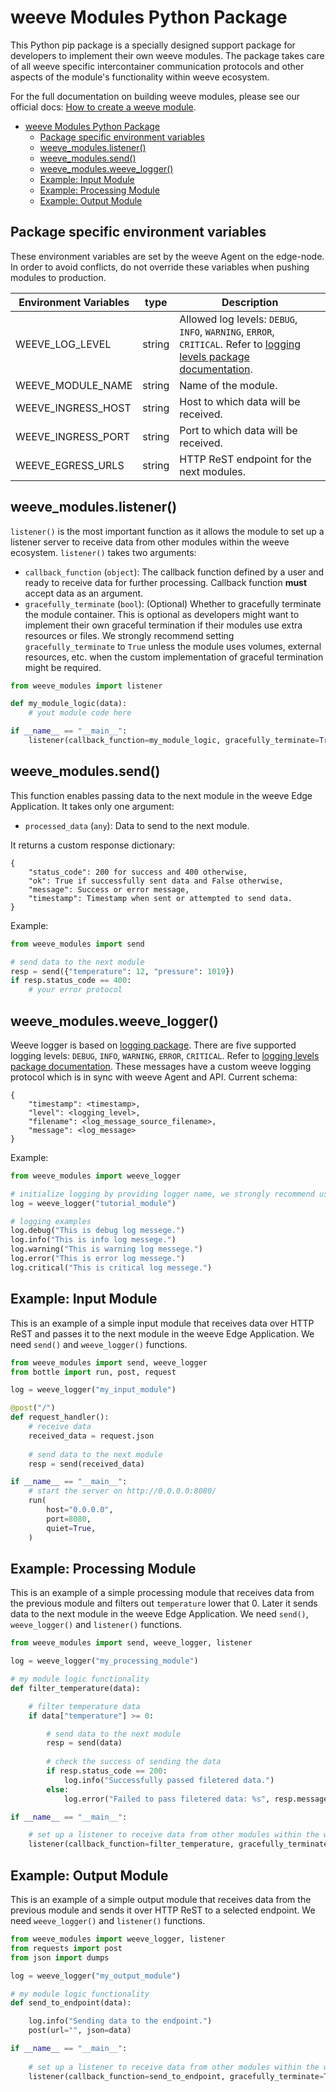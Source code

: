 # weeve Modules Python Package

This Python pip package is a specially designed support package for developers to implement their own weeve modules.
The package takes care of all weeve specific intercontainer communication protocols and other aspects of the module's functionality within weeve ecosystem.

For the full documentation on building weeve modules, please see our official docs: [How to create a weeve module](https://docs.weeve.engineering/guides/how-to-create-a-weeve-module).

- [weeve Modules Python Package](#weeve-modules-python-package)
  - [Package specific environment variables](#package-specific-environment-variables)
  - [weeve\_modules.listener()](#weeve_moduleslistener)
  - [weeve\_modules.send()](#weeve_modulessend)
  - [weeve\_modules.weeve\_logger()](#weeve_modulesweeve_logger)
  - [Example: Input Module](#example-input-module)
  - [Example: Processing Module](#example-processing-module)
  - [Example: Output Module](#example-output-module)

## Package specific environment variables

These environment variables are set by the weeve Agent on the edge-node. In order to avoid conflicts, do not override these variables when pushing modules to production.

| Environment Variables | type   | Description                                                                                                                                                                 |
| --------------------- | ------ | --------------------------------------------------------------------------------------------------------------------------------------------------------------------------- |
| WEEVE_LOG_LEVEL       | string | Allowed log levels: `DEBUG`, `INFO`, `WARNING`, `ERROR`, `CRITICAL`. Refer to [logging levels package documentation](https://docs.python.org/3/library/logging.html#levels). |
| WEEVE_MODULE_NAME     | string | Name of the module.                                                                                                                                                         |
| WEEVE_INGRESS_HOST    | string | Host to which data will be received.                                                                                                                                        |
| WEEVE_INGRESS_PORT    | string | Port to which data will be received.                                                                                                                                        |
| WEEVE_EGRESS_URLS     | string | HTTP ReST endpoint for the next modules.                                                                                                                                    |


## weeve_modules.listener()

`listener()` is the most important function as it allows the module to set up a listener server to receive data from other modules within the weeve ecosystem. `listener()` takes two arguments:

* `callback_function` (`object`): The callback function defined by a user and ready to receive data for further processing. Callback function **must** accept data as an argument.
* `gracefully_terminate` (`bool`): (Optional) Whether to gracefully terminate the module container. This is optional as developers might want to implement their own graceful termination if their modules use extra resources or files. We strongly recommend setting `gracefully_terminate` to `True` unless the module uses volumes, external resources, etc. when the custom implementation of graceful termination might be required.

```python
from weeve_modules import listener

def my_module_logic(data):
    # yout module code here

if __name__ == "__main__":
    listener(callback_function=my_module_logic, gracefully_terminate=True)
```

## weeve_modules.send()

This function enables passing data to the next module in the weeve Edge Application. It takes only one argument:

* `processed_data` (`any`): Data to send to the next module.

It returns a custom response dictionary:

```text
{
    "status_code": 200 for success and 400 otherwise, 
    "ok": True if successfully sent data and False otherwise,
    "message": Success or error message,
    "timestamp": Timestamp when sent or attempted to send data.
}
```

Example:

```python
from weeve_modules import send

# send data to the next module
resp = send({"temperature": 12, "pressure": 1019})
if resp.status_code == 400:
    # your error protocol
```

## weeve_modules.weeve_logger()

Weeve logger is based on [logging package](https://docs.python.org/3/library/logging.html#). There are five supported logging levels: `DEBUG`, `INFO`, `WARNING`, `ERROR`, `CRITICAL`. Refer to [logging levels package documentation](https://docs.python.org/3/library/logging.html#levels). These messages have a custom weeve logging protocol which is in sync with weeve Agent and API. Current schema:

```text
{
    "timestamp": <timestamp>,
    "level": <logging_level>,
    "filename": <log_message_source_filename>,
    "message": <log_message>
}
```

Example:

```python
from weeve_modules import weeve_logger

# initialize logging by providing logger name, we strongly recommend using the filename
log = weeve_logger("tutorial_module")

# logging examples
log.debug("This is debug log messege.")
log.info("This is info log messege.")
log.warning("This is warning log messege.")
log.error("This is error log messege.")
log.critical("This is critical log messege.")
```

## Example: Input Module

This is an example of a simple input module that receives data over HTTP ReST and passes it to the next module in the weeve Edge Application.
We need `send()` and `weeve_logger()` functions.

```python
from weeve_modules import send, weeve_logger
from bottle import run, post, request

log = weeve_logger("my_input_module")

@post("/")
def request_handler():
    # receive data
    received_data = request.json
    
    # send data to the next module
    resp = send(received_data)

if __name__ == "__main__":
    # start the server on http://0.0.0.0:8080/
    run(
        host="0.0.0.0",
        port=8080,
        quiet=True,
    )
```

## Example: Processing Module

This is an example of a simple processing module that receives data from the previous module and filters out `temperature` lower that 0. Later it sends data to the next module in the weeve Edge Application.
We need `send()`, `weeve_logger()` and `listener()` functions.

```python
from weeve_modules import send, weeve_logger, listener

log = weeve_logger("my_processing_module")

# my module logic functionality
def filter_temperature(data):

    # filter temperature data
    if data["temperature"] >= 0:

        # send data to the next module 
        resp = send(data)
        
        # check the success of sending the data
        if resp.status_code == 200:
            log.info("Successfully passed filetered data.")
        else:
            log.error("Failed to pass filetered data: %s", resp.message)

if __name__ == "__main__":

    # set up a listener to receive data from other modules within the weeve ecosystem
    listener(callback_function=filter_temperature, gracefully_terminate=True)
```

## Example: Output Module

This is an example of a simple output module that receives data from the previous module and sends it over HTTP ReST to a selected endpoint.
We need `weeve_logger()` and `listener()` functions.

```python
from weeve_modules import weeve_logger, listener
from requests import post
from json import dumps

log = weeve_logger("my_output_module")

# my module logic functionality
def send_to_endpoint(data):

    log.info("Sending data to the endpoint.")
    post(url="", json=data)

if __name__ == "__main__":
    
    # set up a listener to receive data from other modules within the weeve ecosystem
    listener(callback_function=send_to_endpoint, gracefully_terminate=True)
```
